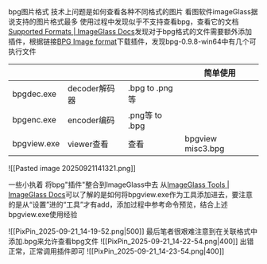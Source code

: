 bpg图片格式
技术上问题是如何查看各种不同格式的图片
	看图软件imageGlass据说支持的图片格式最多
	使用过程中发现似乎不支持查看bpg，查看它的文档[Supported Formats | ImageGlass Docs](https://imageglass.org/docs/supported-formats)发现对于bpg格式的文件需要额外添加插件，根据链接[BPG Image format](https://bellard.org/bpg/)下载插件，发现bpg-0.9.8-win64中有几个可执行文件

|             |            |                  | 简单使用               |
| ----------- | ---------- | ---------------- | ------------------ |
| bpgdec.exe  | decoder解码器 | .bpg  to   .png等 |                    |
| bpgenc.exe  | encoder编码  | .png等  to   .bpg |                    |
| bpgview.exe | viewer查看   | 查看               | bpgview  misc3.bpg |
![[Pasted image 20250921141321.png]]

一些小执着
将bpg"插件"整合到ImageGlass中去
从[ImageGlass Tools | ImageGlass Docs](https://imageglass.org/docs/imageglass-tools)可以了解的是如何将bpgview.exe作为工具添加进去，要注意的是从“设置”进的“工具”才有add，添加过程中参考命令预览，结合上述bpgview.exe使用经验

![[PixPin_2025-09-21_14-19-52.png|500]]
最后笔者很艰难注意到在关联格式中添加.bpg来允许查看bpg文件
![[PixPin_2025-09-21_14-22-54.png|400]]
出错正常，正常调用插件即可
![[PixPin_2025-09-21_14-23-54.png|400]]